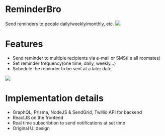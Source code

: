 # ReminderBro
Send reminders to people daily/weekly/monthly, etc.
<img src="https://cdn.dribbble.com/users/2859514/screenshots/5705774/remindbrodribble4.png" href="https://dribbble.com/aly4alyssa"/>

# Features
<ul>
<li>Send reminder to multiple recipients via e-mail or SMS(i.e all roomates)</li>
<li>Set reminder frequency(one time, daily, weekly...)</li>
<li>Schedule the reminder to be sent at a later date</li>
</ul>
<img src="https://cdn.dribbble.com/users/2859514/screenshots/5704096/remindbrodribble2.png"/>

# Implementation details
<ul>
<li> GraphQL, Prisma, NodeJS & SendGrid, Twillio API for backend </li>
<li> ReactJS on the frontend </li>
<li> Real time subscribtion to send notifications at set time </li>
<li> Original UI design </li>
</ul>
